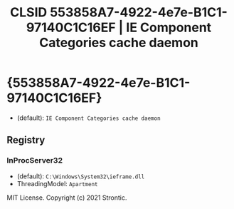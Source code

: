 ﻿---
title: "CLSID 553858A7-4922-4e7e-B1C1-97140C1C16EF | IE Component Categories cache daemon"
excerpt: What is COM-Object CLSID 553858A7-4922-4e7e-B1C1-97140C1C16EF?
---

# {553858A7-4922-4e7e-B1C1-97140C1C16EF}

* (default): `IE Component Categories cache daemon`

## Registry


### InProcServer32

* (default): `C:\Windows\System32\ieframe.dll`
* ThreadingModel: `Apartment`

MIT License. Copyright (c) 2021 Strontic.



